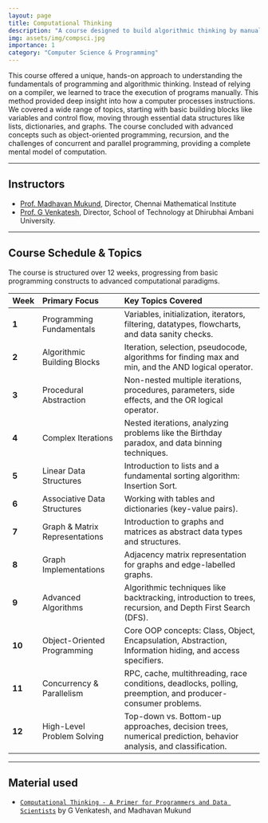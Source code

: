 ```yaml
---
layout: page
title: Computational Thinking
description: "A course designed to build algorithmic thinking by manually solving problems and understanding core programming concepts from variables to concurrency."
img: assets/img/compsci.jpg
importance: 1
category: "Computer Science & Programming"
---
```


This course offered a unique, hands-on approach to understanding the fundamentals of programming and algorithmic thinking. Instead of relying on a compiler, we learned to trace the execution of programs manually. This method provided deep insight into how a computer processes instructions. We covered a wide range of topics, starting with basic building blocks like variables and control flow, moving through essential data structures like lists, dictionaries, and graphs. The course concluded with advanced concepts such as object-oriented programming, recursion, and the challenges of concurrent and parallel programming, providing a complete mental model of computation.

---

## Instructors

- [Prof. Madhavan Mukund](https://www.cmi.ac.in/~madhavan/), Director, Chennai Mathematical Institute
- [Prof. G Venkatesh](https://www.daiict.ac.in/dr-g-venkatesh-joins-director-school-technology-dau), Director, School of Technology at Dhirubhai Ambani University.

---

## Course Schedule & Topics

The course is structured over 12 weeks, progressing from basic programming constructs to advanced computational paradigms.

| Week   | Primary Focus                 | Key Topics Covered                                                                                                                              |
| :----- | :---------------------------- | :---------------------------------------------------------------------------------------------------------------------------------------------- |
| **1** | Programming Fundamentals      | Variables, initialization, iterators, filtering, datatypes, flowcharts, and data sanity checks.                                                 |
| **2** | Algorithmic Building Blocks   | Iteration, selection, pseudocode, algorithms for finding max and min, and the AND logical operator.                                             |
| **3** | Procedural Abstraction        | Non-nested multiple iterations, procedures, parameters, side effects, and the OR logical operator.                                              |
| **4** | Complex Iterations            | Nested iterations, analyzing problems like the Birthday paradox, and data binning techniques.                                                   |
| **5** | Linear Data Structures        | Introduction to lists and a fundamental sorting algorithm: Insertion Sort.                                                                      |
| **6** | Associative Data Structures   | Working with tables and dictionaries (key-value pairs).                                                                                         |
| **7** | Graph & Matrix Representations| Introduction to graphs and matrices as abstract data types and structures.                                                                      |
| **8** | Graph Implementations         | Adjacency matrix representation for graphs and edge-labelled graphs.                                                                            |
| **9** | Advanced Algorithms           | Algorithmic techniques like backtracking, introduction to trees, recursion, and Depth First Search (DFS).                                       |
| **10** | Object-Oriented Programming   | Core OOP concepts: Class, Object, Encapsulation, Abstraction, Information hiding, and access specifiers.                                       |
| **11** | Concurrency & Parallelism     | RPC, cache, multithreading, race conditions, deadlocks, polling, preemption, and producer-consumer problems.                                    |
| **12** | High-Level Problem Solving    | Top-down vs. Bottom-up approaches, decision trees, numerical prediction, behavior analysis, and classification.                                  |

---

## Material used

- [`Computational Thinking - A Primer for Programmers and Data Scientists`](https://www.amazon.in/Computational-Thinking-Primer-Programmers-Scientists/dp/168523481X) by G Venkatesh, and Madhavan Mukund
